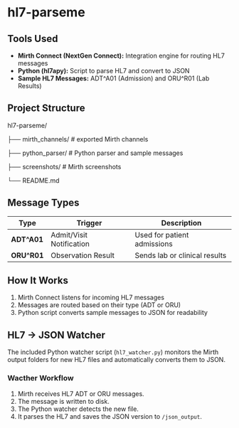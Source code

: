 # hl7-parseme

## Tools Used
- **Mirth Connect (NextGen Connect):** Integration engine for routing HL7 messages
- **Python (hl7apy):** Script to parse HL7 and convert to JSON
- **Sample HL7 Messages:** ADT^A01 (Admission) and ORU^R01 (Lab Results)

## Project Structure
hl7-parseme/

├── mirth_channels/ # exported Mirth channels

├── python_parser/ # Python parser and sample messages

├── screenshots/ # Mirth screenshots

└── README.md

## Message Types
| Type | Trigger | Description |
|------|----------|-------------|
| **ADT^A01** | Admit/Visit Notification | Used for patient admissions |
| **ORU^R01** | Observation Result | Sends lab or clinical results |

## How It Works
1. Mirth Connect listens for incoming HL7 messages
2. Messages are routed based on their type (ADT or ORU)
3. Python script converts sample messages to JSON for readability

## HL7 -> JSON Watcher 
The included Python watcher script (`hl7_watcher.py`) monitors the Mirth output folders for new HL7 files and automatically converts them to JSON.

### Wacther Workflow
1. Mirth receives HL7 ADT or ORU messages.
2. The message is written to disk.
3. The Python watcher detects the new file.
4. It parses the HL7 and saves the JSON version to `/json_output`.
